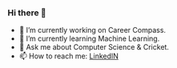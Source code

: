 ### Hi there 👋
- 🔭 I’m currently working on Career Compass.
- 🌱 I’m currently learning Machine Learning.
- 💬 Ask me about Computer Science & Cricket.
- 📫 How to reach me: [LinkedIN](https://www.linkedin.com/in/pandey-shashank-shekhar/)
<!--
**shashankfzb/shashankfzb** is a ✨ _special_ ✨ repository because its `README.md` (this file) appears on your GitHub profile.

Here are some ideas to get you started:

- 🔭 I’m currently working on ...
- 🌱 I’m currently learning ...
- 👯 I’m looking to collaborate on ...
- 🤔 I’m looking for help with ...
- 💬 Ask me about ...
- 📫 How to reach me: ...
- 😄 Pronouns: ...
- ⚡ Fun fact: ...
-->
